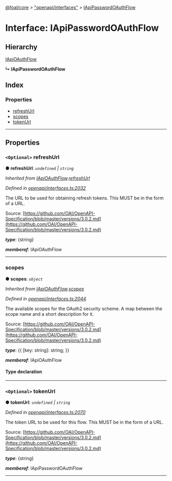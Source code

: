 [@foal/core](../README.md) > ["openapi/interfaces"](../modules/_openapi_interfaces_.md) > [IApiPasswordOAuthFlow](../interfaces/_openapi_interfaces_.iapipasswordoauthflow.md)

# Interface: IApiPasswordOAuthFlow

## Hierarchy

 [IApiOAuthFlow](_openapi_interfaces_.iapioauthflow.md)

**↳ IApiPasswordOAuthFlow**

## Index

### Properties

* [refreshUrl](_openapi_interfaces_.iapipasswordoauthflow.md#refreshurl)
* [scopes](_openapi_interfaces_.iapipasswordoauthflow.md#scopes)
* [tokenUrl](_openapi_interfaces_.iapipasswordoauthflow.md#tokenurl)

---

## Properties

<a id="refreshurl"></a>

### `<Optional>` refreshUrl

**● refreshUrl**: *`undefined` \| `string`*

*Inherited from [IApiOAuthFlow](_openapi_interfaces_.iapioauthflow.md).[refreshUrl](_openapi_interfaces_.iapioauthflow.md#refreshurl)*

*Defined in [openapi/interfaces.ts:2032](https://github.com/FoalTS/foal/blob/70cc46bd/packages/core/src/openapi/interfaces.ts#L2032)*

The URL to be used for obtaining refresh tokens. This MUST be in the form of a URL.

Source: [https://github.com/OAI/OpenAPI-Specification/blob/master/versions/3.0.2.md](https://github.com/OAI/OpenAPI-Specification/blob/master/versions/3.0.2.md)

*__type__*: {string}

*__memberof__*: IApiOAuthFlow

___
<a id="scopes"></a>

###  scopes

**● scopes**: *`object`*

*Inherited from [IApiOAuthFlow](_openapi_interfaces_.iapioauthflow.md).[scopes](_openapi_interfaces_.iapioauthflow.md#scopes)*

*Defined in [openapi/interfaces.ts:2044](https://github.com/FoalTS/foal/blob/70cc46bd/packages/core/src/openapi/interfaces.ts#L2044)*

The available scopes for the OAuth2 security scheme. A map between the scope name and a short description for it.

Source: [https://github.com/OAI/OpenAPI-Specification/blob/master/versions/3.0.2.md](https://github.com/OAI/OpenAPI-Specification/blob/master/versions/3.0.2.md)

*__type__*: {{ \[key: string\]: string; }}

*__memberof__*: IApiOAuthFlow

#### Type declaration

[key: `string`]: `string`

___
<a id="tokenurl"></a>

### `<Optional>` tokenUrl

**● tokenUrl**: *`undefined` \| `string`*

*Defined in [openapi/interfaces.ts:2070](https://github.com/FoalTS/foal/blob/70cc46bd/packages/core/src/openapi/interfaces.ts#L2070)*

The token URL to be used for this flow. This MUST be in the form of a URL.

Source: [https://github.com/OAI/OpenAPI-Specification/blob/master/versions/3.0.2.md](https://github.com/OAI/OpenAPI-Specification/blob/master/versions/3.0.2.md)

*__type__*: {string}

*__memberof__*: IApiPasswordOAuthFlow

___

